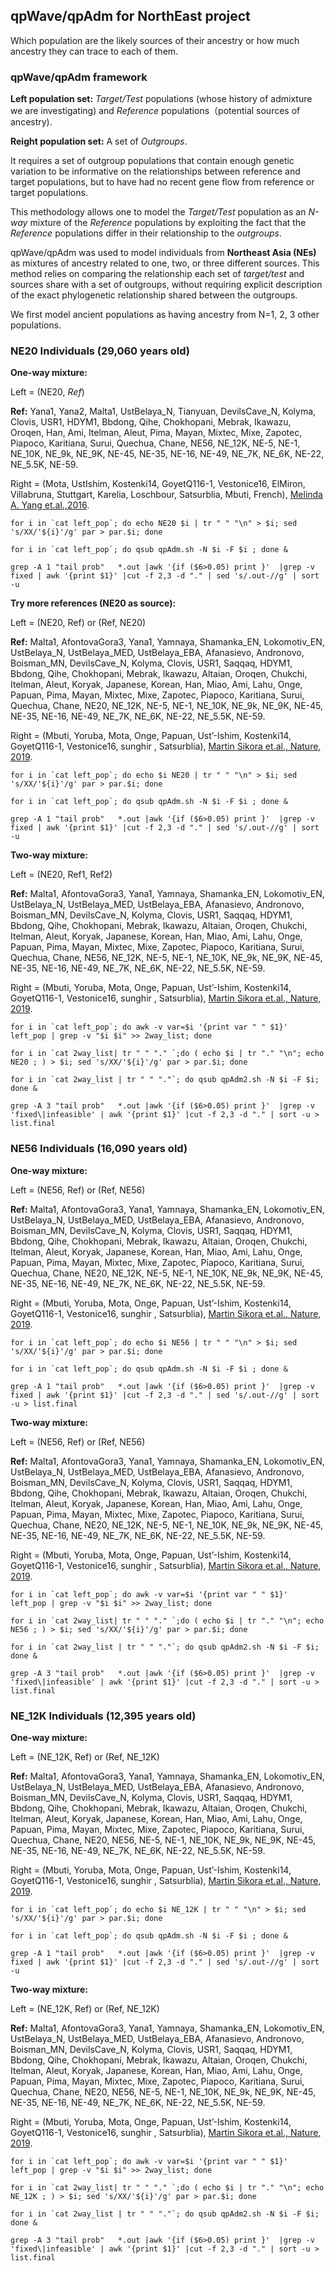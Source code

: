 ## qpWave/qpAdm for NorthEast project

Which population are the likely sources of their ancestry or how
much ancestry they can trace to each of them.

### qpWave/qpAdm framework
**Left population set:** *Target/Test* populations (whose history of admixture we are investigating) and *Reference* populations（potential sources of ancestry).


**Reight population set:** A set of *Outgroups*.

It requires a set of outgroup populations that contain enough genetic variation
to be informative on the relationships between reference and target populations, but to have had no recent gene flow from reference
or target populations.


This methodology allows one to model the *Target/Test* population as an *N-way* mixture of the *Reference* populations by exploiting the fact that the *Reference* populations differ in their relationship to the *outgroups*.

qpWave/qpAdm was used to model individuals from **Northeast Asia (NEs)** as mixtures of ancestry related to one, two, or three different sources. This method relies on comparing the relationship each set of *target/test* and sources share with a set of outgroups, without requiring explicit description of the exact phylogenetic relationship shared between the outgroups.

We first model ancient populations as having ancestry from N=1, 2, 3 other populations.


### NE20 Individuals (29,060 years old)

**One-way mixture:**

Left = (NE20, *Ref*)

**Ref:**
Yana1,
Yana2,
Malta1,
UstBelaya_N,
Tianyuan,
DevilsCave_N,
Kolyma,
Clovis,
USR1,
HDYM1,
Bbdong,
Qihe,
Chokhopani,
Mebrak,
Ikawazu,
Oroqen,
Han,
Ami,
Itelman,
Aleut,
Pima,
Mayan,
Mixtec,
Mixe,
Zapotec,
Piapoco,
Karitiana,
Surui,
Quechua,
Chane,
NE56,
NE_12K,
NE-5,
NE-1,
NE_10K,
NE_9k,
NE_9K,
NE-45,
NE-35,
NE-16,
NE-49,
NE_7K,
NE_6K,
NE-22,
NE_5.5K,
NE-59.


Right = (Mota, UstIshim, Kostenki14, GoyetQ116-1, Vestonice16, ElMiron, Villabruna, Stuttgart, Karelia, Loschbour, Satsurblia, Mbuti, French), [Melinda A. Yang et.al.,2016](https://www.cell.com/current-biology/pdfExtended/S0960-9822(17)31195-8).


```
for i in `cat left_pop`; do echo NE20 $i | tr " " "\n" > $i; sed 's/XX/'${i}'/g' par > par.$i; done
```


```
for i in `cat left_pop`; do qsub qpAdm.sh -N $i -F $i ; done &
```

```
grep -A 1 "tail prob"   *.out |awk '{if ($6>0.05) print }'  |grep -v fixed | awk '{print $1}' |cut -f 2,3 -d "." | sed 's/.out-//g' | sort -u
```

**Try more references (NE20 as source):**

Left = (NE20, Ref) or (Ref, NE20)

**Ref:** Malta1, AfontovaGora3, Yana1, Yamnaya, Shamanka_EN, Lokomotiv_EN, UstBelaya_N, UstBelaya_MED, UstBelaya_EBA, Afanasievo, Andronovo, Boisman_MN, DevilsCave_N, Kolyma, Clovis, USR1, Saqqaq, HDYM1, Bbdong, Qihe, Chokhopani, Mebrak, Ikawazu, Altaian, Oroqen, Chukchi, Itelman, Aleut, Koryak, Japanese, Korean, Han, Miao, Ami, Lahu, Onge, Papuan, Pima, Mayan, Mixtec, Mixe, Zapotec, Piapoco, Karitiana, Surui, Quechua, Chane, NE20, NE_12K, NE-5, NE-1, NE_10K, NE_9k, NE_9K, NE-45, NE-35, NE-16, NE-49, NE_7K, NE_6K, NE-22, NE_5.5K, NE-59.

Right = (Mbuti, Yoruba, Mota, Onge, Papuan, Ust’-Ishim, Kostenki14, GoyetQ116-1, Vestonice16, sunghir , Satsurblia), [Martin Sikora et.al., Nature, 2019](https://www.nature.com/articles/s41586-019-1279-z).


```
for i in `cat left_pop`; do echo $i NE20 | tr " " "\n" > $i; sed 's/XX/'${i}'/g' par > par.$i; done

```


```
for i in `cat left_pop`; do qsub qpAdm.sh -N $i -F $i ; done &
```


```
grep -A 1 "tail prob"   *.out |awk '{if ($6>0.05) print }'  |grep -v fixed | awk '{print $1}' |cut -f 2,3 -d "." | sed 's/.out-//g' | sort -u
```

**Two-way mixture:**

Left = (NE20, Ref1, Ref2)

**Ref:** Malta1,
AfontovaGora3,
Yana1,
Yamnaya,
Shamanka_EN,
Lokomotiv_EN,
UstBelaya_N,
UstBelaya_MED,
UstBelaya_EBA,
Afanasievo,
Andronovo,
Boisman_MN,
DevilsCave_N,
Kolyma,
Clovis,
USR1,
Saqqaq,
HDYM1,
Bbdong,
Qihe,
Chokhopani,
Mebrak,
Ikawazu,
Altaian,
Oroqen,
Chukchi,
Itelman,
Aleut,
Koryak,
Japanese,
Korean,
Han,
Miao,
Ami,
Lahu,
Onge,
Papuan,
Pima,
Mayan,
Mixtec,
Mixe,
Zapotec,
Piapoco,
Karitiana,
Surui,
Quechua,
Chane,
NE56,
NE_12K,
NE-5,
NE-1,
NE_10K,
NE_9k,
NE_9K,
NE-45,
NE-35,
NE-16,
NE-49,
NE_7K,
NE_6K,
NE-22,
NE_5.5K,
NE-59.

Right = (Mbuti, Yoruba, Mota, Onge, Papuan, Ust’-Ishim, Kostenki14, GoyetQ116-1, Vestonice16, sunghir , Satsurblia), [Martin Sikora et.al., Nature, 2019](https://www.nature.com/articles/s41586-019-1279-z).


```
for i in `cat left_pop`; do awk -v var=$i '{print var " " $1}' left_pop | grep -v "$i $i" >> 2way_list; done
```


```
for i in `cat 2way_list| tr " " "." `;do ( echo $i | tr "." "\n"; echo NE20 ; ) > $i; sed 's/XX/'${i}'/g' par > par.$i; done

```


```
for i in `cat 2way_list | tr " " "."`; do qsub qpAdm2.sh -N $i -F $i; done &
```

```
grep -A 3 "tail prob"   *.out |awk '{if ($6>0.05) print }'  |grep -v 'fixed\|infeasible' | awk '{print $1}' |cut -f 2,3 -d "." | sort -u > list.final
```


### NE56 Individuals (16,090 years old)

**One-way mixture:**

Left = (NE56, Ref) or (Ref, NE56)

**Ref:** Malta1, AfontovaGora3, Yana1, Yamnaya, Shamanka_EN, Lokomotiv_EN, UstBelaya_N, UstBelaya_MED, UstBelaya_EBA, Afanasievo, Andronovo, Boisman_MN, DevilsCave_N, Kolyma, Clovis, USR1, Saqqaq, HDYM1, Bbdong, Qihe, Chokhopani, Mebrak, Ikawazu, Altaian, Oroqen, Chukchi, Itelman, Aleut, Koryak, Japanese, Korean, Han, Miao, Ami, Lahu, Onge, Papuan, Pima, Mayan, Mixtec, Mixe, Zapotec, Piapoco, Karitiana, Surui, Quechua, Chane, NE20, NE_12K, NE-5, NE-1, NE_10K, NE_9k, NE_9K, NE-45, NE-35, NE-16, NE-49, NE_7K, NE_6K, NE-22, NE_5.5K, NE-59.

Right = (Mbuti, Yoruba, Mota, Onge, Papuan, Ust’-Ishim, Kostenki14, GoyetQ116-1, Vestonice16, sunghir , Satsurblia), [Martin Sikora et.al., Nature, 2019](https://www.nature.com/articles/s41586-019-1279-z).



```
for i in `cat left_pop`; do echo $i NE56 | tr " " "\n" > $i; sed 's/XX/'${i}'/g' par > par.$i; done
```


```
for i in `cat left_pop`; do qsub qpAdm.sh -N $i -F $i ; done &
```

```
grep -A 1 "tail prob"   *.out |awk '{if ($6>0.05) print }'  |grep -v fixed | awk '{print $1}' |cut -f 2,3 -d "." | sed 's/.out-//g' | sort -u > list.final
```


**Two-way mixture:**

Left = (NE56, Ref) or (Ref, NE56)

**Ref:** Malta1, AfontovaGora3, Yana1, Yamnaya, Shamanka_EN, Lokomotiv_EN, UstBelaya_N, UstBelaya_MED, UstBelaya_EBA, Afanasievo, Andronovo, Boisman_MN, DevilsCave_N, Kolyma, Clovis, USR1, Saqqaq, HDYM1, Bbdong, Qihe, Chokhopani, Mebrak, Ikawazu, Altaian, Oroqen, Chukchi, Itelman, Aleut, Koryak, Japanese, Korean, Han, Miao, Ami, Lahu, Onge, Papuan, Pima, Mayan, Mixtec, Mixe, Zapotec, Piapoco, Karitiana, Surui, Quechua, Chane, NE20, NE_12K, NE-5, NE-1, NE_10K, NE_9k, NE_9K, NE-45, NE-35, NE-16, NE-49, NE_7K, NE_6K, NE-22, NE_5.5K, NE-59.

Right = (Mbuti, Yoruba, Mota, Onge, Papuan, Ust’-Ishim, Kostenki14, GoyetQ116-1, Vestonice16, sunghir , Satsurblia), [Martin Sikora et.al., Nature, 2019](https://www.nature.com/articles/s41586-019-1279-z).

```
for i in `cat left_pop`; do awk -v var=$i '{print var " " $1}' left_pop | grep -v "$i $i" >> 2way_list; done
```


```
for i in `cat 2way_list| tr " " "." `;do ( echo $i | tr "." "\n"; echo NE56 ; ) > $i; sed 's/XX/'${i}'/g' par > par.$i; done

```


```
for i in `cat 2way_list | tr " " "."`; do qsub qpAdm2.sh -N $i -F $i; done &
```


```
grep -A 3 "tail prob"   *.out |awk '{if ($6>0.05) print }'  |grep -v 'fixed\|infeasible' | awk '{print $1}' |cut -f 2,3 -d "." | sort -u > list.final
```

### NE_12K Individuals (12,395 years old)

**One-way mixture:**

Left = (NE_12K, Ref) or (Ref, NE_12K)

**Ref:** Malta1, AfontovaGora3, Yana1, Yamnaya, Shamanka_EN, Lokomotiv_EN, UstBelaya_N, UstBelaya_MED, UstBelaya_EBA, Afanasievo, Andronovo, Boisman_MN, DevilsCave_N, Kolyma, Clovis, USR1, Saqqaq, HDYM1, Bbdong, Qihe, Chokhopani, Mebrak, Ikawazu, Altaian, Oroqen, Chukchi, Itelman, Aleut, Koryak, Japanese, Korean, Han, Miao, Ami, Lahu, Onge, Papuan, Pima, Mayan, Mixtec, Mixe, Zapotec, Piapoco, Karitiana, Surui, Quechua, Chane, NE20, NE56, NE-5, NE-1, NE_10K, NE_9k, NE_9K, NE-45, NE-35, NE-16, NE-49, NE_7K, NE_6K, NE-22, NE_5.5K, NE-59.

Right = (Mbuti, Yoruba, Mota, Onge, Papuan, Ust’-Ishim, Kostenki14, GoyetQ116-1, Vestonice16, sunghir , Satsurblia), [Martin Sikora et.al., Nature, 2019](https://www.nature.com/articles/s41586-019-1279-z).



```
for i in `cat left_pop`; do echo $i NE_12K | tr " " "\n" > $i; sed 's/XX/'${i}'/g' par > par.$i; done
```


```
for i in `cat left_pop`; do qsub qpAdm.sh -N $i -F $i ; done &
```

```
grep -A 1 "tail prob"   *.out |awk '{if ($6>0.05) print }'  |grep -v fixed | awk '{print $1}' |cut -f 2,3 -d "." | sed 's/.out-//g' | sort -u
```

**Two-way mixture:**

Left = (NE_12K, Ref) or (Ref, NE_12K)

**Ref:** Malta1, AfontovaGora3, Yana1, Yamnaya, Shamanka_EN, Lokomotiv_EN, UstBelaya_N, UstBelaya_MED, UstBelaya_EBA, Afanasievo, Andronovo, Boisman_MN, DevilsCave_N, Kolyma, Clovis, USR1, Saqqaq, HDYM1, Bbdong, Qihe, Chokhopani, Mebrak, Ikawazu, Altaian, Oroqen, Chukchi, Itelman, Aleut, Koryak, Japanese, Korean, Han, Miao, Ami, Lahu, Onge, Papuan, Pima, Mayan, Mixtec, Mixe, Zapotec, Piapoco, Karitiana, Surui, Quechua, Chane, NE20, NE56, NE-5, NE-1, NE_10K, NE_9k, NE_9K, NE-45, NE-35, NE-16, NE-49, NE_7K, NE_6K, NE-22, NE_5.5K, NE-59.

Right = (Mbuti, Yoruba, Mota, Onge, Papuan, Ust’-Ishim, Kostenki14, GoyetQ116-1, Vestonice16, sunghir , Satsurblia), [Martin Sikora et.al., Nature, 2019](https://www.nature.com/articles/s41586-019-1279-z).




```
for i in `cat left_pop`; do awk -v var=$i '{print var " " $1}' left_pop | grep -v "$i $i" >> 2way_list; done
```


```
for i in `cat 2way_list| tr " " "." `;do ( echo $i | tr "." "\n"; echo NE_12K ; ) > $i; sed 's/XX/'${i}'/g' par > par.$i; done

```


```
for i in `cat 2way_list | tr " " "."`; do qsub qpAdm2.sh -N $i -F $i; done &
```

```
grep -A 3 "tail prob"   *.out |awk '{if ($6>0.05) print }'  |grep -v 'fixed\|infeasible' | awk '{print $1}' |cut -f 2,3 -d "." | sort -u > list.final
```
